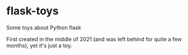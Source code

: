 # flask-toys
Some toys about Python flask

First created in the middle of 2021 (and was left behind for quite a few months), yet it's just a toy.
